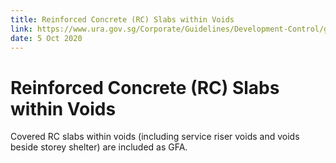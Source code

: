 ```yaml
---
title: Reinforced Concrete (RC) Slabs within Voids
link: https://www.ura.gov.sg/Corporate/Guidelines/Development-Control/gross-floor-area/GFA/ReinforcedConcreteRCSlabswithinVoids
date: 5 Oct 2020
---
```


# Reinforced Concrete (RC) Slabs within Voids

Covered RC slabs within voids (including service riser voids and voids beside storey shelter) are included as GFA.

